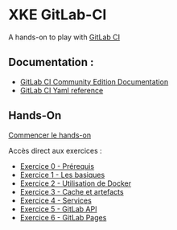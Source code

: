 # XKE GitLab-CI
A hands-on to play with [GitLab CI](https://about.gitlab.com/product/continuous-integration/)

## Documentation :
* [GitLab CI Community Edition Documentation](https://docs.gitlab.com/ce/ci/README.html)
* [GitLab CI Yaml reference](https://docs.gitlab.com/ce/ci/yaml/README.html)

## Hands-On
[Commencer le hands-on](./exercice_0)

Accès direct aux exercices :
* [Exercice 0 - Prérequis](./exercice_0)
* [Exercice 1 - Les basiques](./exercice_1)
* [Exercice 2 - Utilisation de Docker](./exercice_2)
* [Exercice 3 - Cache et artefacts](./exercice_3)
* [Exercice 4 - Services](./exercice_4)
* [Exercice 5 - GitLab API](./exercice_5)
* [Exercice 6 - GitLab Pages](./exercice_6)